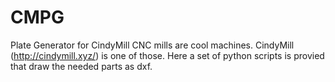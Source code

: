 # CMPG
Plate Generator for CindyMill
CNC mills are cool machines. CindyMill (http://cindymill.xyz/) is one of those.
Here a set of python scripts is provied that draw the needed parts as dxf.
